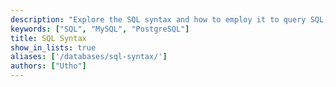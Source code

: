 ```yaml
---
description: "Explore the SQL syntax and how to employ it to query SQL-compatible databases, like MySQL and PostgreSQL."
keywords: ["SQL", "MySQL", "PostgreSQL"]
title: SQL Syntax
show_in_lists: true
aliases: ['/databases/sql-syntax/']
authors: ["Utho"]
---
```




